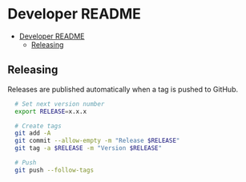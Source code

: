 # Developer README

- [Developer README](#developer-readme)
  - [Releasing](#releasing)


## Releasing

Releases are published automatically when a tag is pushed to GitHub.

```bash
  # Set next version number
  export RELEASE=x.x.x

  # Create tags
  git add -A
  git commit --allow-empty -m "Release $RELEASE"
  git tag -a $RELEASE -m "Version $RELEASE"

  # Push
  git push --follow-tags
```